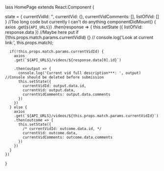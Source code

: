 
lass HomePage extends React.Component {

  state = {
      currentVidId: '',
      currentVid: {},
      currentVidComments: [],
      listOfVid: []
  }
  //Too long code but currently I can't do anything
  componentDidMount() {
    axios
    .get(`${API_URLS}`)
    .then(response => {
      this.setState ({
        listOfVid: response.data
      })
      //Maybe here put if (!this.props.match.params.currentVidId) {} 
      // console.log('Look at current link:', this.props.match);          
      
      if(!this.props.match.params.currentVidId) {
        axios
        .get(`${API_URLS}/videos/${response.data[0].id}`)

        .then(output => {
          console.log('Current vid full description***: ', output)    //Console should be deleted before submission
          this.setState({
            currentVidId: output.data.id,
            currentVid: output.data,
            currentVidComments: output.data.comments
          })
        })
      } else {
        axios
        .get(`${API_URLS}/videos/${this.props.match.params.currentVidId}`)
        .then(outcome => {
          this.setState({
            /* currentVidId: outcome.data.id, */
            currentVid: outcome.data,
            currentVidComments: outcome.data.comments
          })
        })
      }
    })
  }